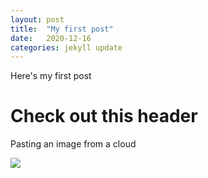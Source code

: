 ```yaml
---
layout: post
title:  "My first post"
date:   2020-12-16
categories: jekyll update
---
```


Here's my first post

# Check out this header

Pasting an image from a cloud

![](https://downloader.disk.yandex.ru/preview/272aeacb9cfdfd7de655444449a09a8b79c3f613344e631625102b6ab849b09a/5fdc0c13/WCSSNUls9n-J3ckO8a_Tom7xICZ-6s3Bwxh5wQvLcuLk1k5hF2xrf2YC_-S5V2tIO8JGjjvGsDif1avEQPNcfw%3D%3D?uid=0&filename=2020-12-16_20-43-48.png&disposition=inline&hash=&limit=0&content_type=image%2Fpng&owner_uid=0&tknv=v2&size=2048x2048)
